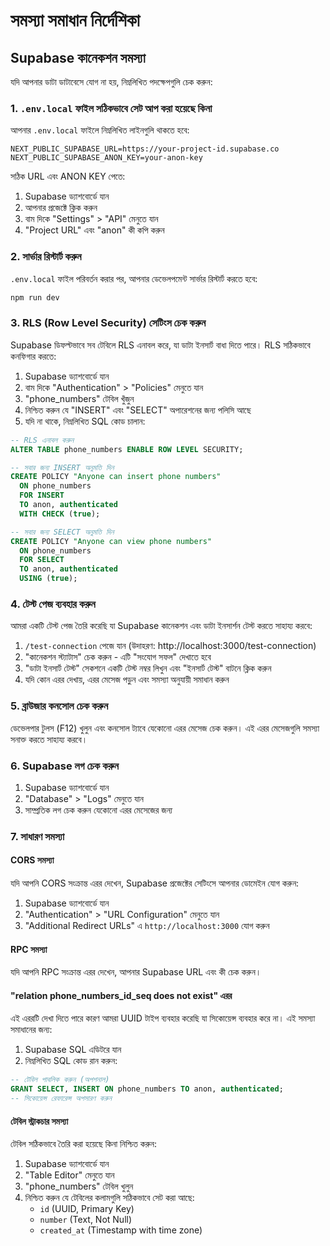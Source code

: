 # সমস্যা সমাধান নির্দেশিকা

## Supabase কানেকশন সমস্যা

যদি আপনার ডাটা ডাটাবেসে যোগ না হয়, নিম্নলিখিত পদক্ষেপগুলি চেক করুন:

### 1. `.env.local` ফাইল সঠিকভাবে সেট আপ করা হয়েছে কিনা

আপনার `.env.local` ফাইলে নিম্নলিখিত লাইনগুলি থাকতে হবে:

```
NEXT_PUBLIC_SUPABASE_URL=https://your-project-id.supabase.co
NEXT_PUBLIC_SUPABASE_ANON_KEY=your-anon-key
```

সঠিক URL এবং ANON KEY পেতে:

1. Supabase ড্যাশবোর্ডে যান
2. আপনার প্রজেক্টে ক্লিক করুন
3. বাম দিকে "Settings" > "API" মেনুতে যান
4. "Project URL" এবং "anon" কী কপি করুন

### 2. সার্ভার রিস্টার্ট করুন

`.env.local` ফাইল পরিবর্তন করার পর, আপনার ডেভেলপমেন্ট সার্ভার রিস্টার্ট করতে হবে:

```bash
npm run dev
```

### 3. RLS (Row Level Security) সেটিংস চেক করুন

Supabase ডিফল্টভাবে সব টেবিলে RLS এনাবল করে, যা ডাটা ইনসার্ট বাধা দিতে পারে। RLS সঠিকভাবে কনফিগার করতে:

1. Supabase ড্যাশবোর্ডে যান
2. বাম দিকে "Authentication" > "Policies" মেনুতে যান
3. "phone_numbers" টেবিল খুঁজুন
4. নিশ্চিত করুন যে "INSERT" এবং "SELECT" অপারেশনের জন্য পলিসি আছে
5. যদি না থাকে, নিম্নলিখিত SQL কোড চালান:

```sql
-- RLS এনাবল করুন
ALTER TABLE phone_numbers ENABLE ROW LEVEL SECURITY;

-- সবার জন্য INSERT অনুমতি দিন
CREATE POLICY "Anyone can insert phone numbers"
  ON phone_numbers
  FOR INSERT
  TO anon, authenticated
  WITH CHECK (true);

-- সবার জন্য SELECT অনুমতি দিন
CREATE POLICY "Anyone can view phone numbers"
  ON phone_numbers
  FOR SELECT
  TO anon, authenticated
  USING (true);
```

### 4. টেস্ট পেজ ব্যবহার করুন

আমরা একটি টেস্ট পেজ তৈরি করেছি যা Supabase কানেকশন এবং ডাটা ইনসার্শন টেস্ট করতে সাহায্য করবে:

1. `/test-connection` পেজে যান (উদাহরণ: http://localhost:3000/test-connection)
2. "কানেকশন স্ট্যাটাস" চেক করুন - এটি "সংযোগ সফল" দেখাতে হবে
3. "ডাটা ইনসার্ট টেস্ট" সেকশনে একটি টেস্ট নম্বর লিখুন এবং "ইনসার্ট টেস্ট" বাটনে ক্লিক করুন
4. যদি কোন এরর দেখায়, এরর মেসেজ পড়ুন এবং সমস্যা অনুযায়ী সমাধান করুন

### 5. ব্রাউজার কনসোল চেক করুন

ডেভেলপার টুলস (F12) খুলুন এবং কনসোল ট্যাবে যেকোনো এরর মেসেজ চেক করুন। এই এরর মেসেজগুলি সমস্যা সনাক্ত করতে সাহায্য করবে।

### 6. Supabase লগ চেক করুন

1. Supabase ড্যাশবোর্ডে যান
2. "Database" > "Logs" মেনুতে যান
3. সাম্প্রতিক লগ চেক করুন যেকোনো এরর মেসেজের জন্য

### 7. সাধারণ সমস্যা

#### CORS সমস্যা

যদি আপনি CORS সংক্রান্ত এরর দেখেন, Supabase প্রজেক্টের সেটিংসে আপনার ডোমেইন যোগ করুন:

1. Supabase ড্যাশবোর্ডে যান
2. "Authentication" > "URL Configuration" মেনুতে যান
3. "Additional Redirect URLs" এ `http://localhost:3000` যোগ করুন

#### RPC সমস্যা

যদি আপনি RPC সংক্রান্ত এরর দেখেন, আপনার Supabase URL এবং কী চেক করুন।

#### "relation phone_numbers_id_seq does not exist" এরর

এই এররটি দেখা দিতে পারে কারণ আমরা UUID টাইপ ব্যবহার করেছি যা সিকোয়েন্স ব্যবহার করে না। এই সমস্যা সমাধানের জন্য:

1. Supabase SQL এডিটরে যান
2. নিম্নলিখিত SQL কোড রান করুন:

```sql
-- টেবিল পাবলিক করুন (অপশনাল)
GRANT SELECT, INSERT ON phone_numbers TO anon, authenticated;
-- সিকোয়েন্স রেফারেন্স অপসারণ করুন
```

#### টেবিল স্ট্রাকচার সমস্যা

টেবিল সঠিকভাবে তৈরি করা হয়েছে কিনা নিশ্চিত করুন:

1. Supabase ড্যাশবোর্ডে যান
2. "Table Editor" মেনুতে যান
3. "phone_numbers" টেবিল খুলুন
4. নিশ্চিত করুন যে টেবিলের কলামগুলি সঠিকভাবে সেট করা আছে:
   - `id` (UUID, Primary Key)
   - `number` (Text, Not Null)
   - `created_at` (Timestamp with time zone)
